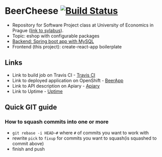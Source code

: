 # BeerCheese [![Build Status](https://travis-ci.org/jansyk13/BeerCheese.svg?branch=master)](https://travis-ci.org/jansyk13/BeerCheese)
* Repository for Software Project class at University of Economics in Prague ([link to sylabus](https://insis.vse.cz/auth/katalog/syllabus.pl?predmet=125366)).
* Topic: eshop with configurable packages
* [Backend: Spring boot app with MySQL](https://github.com/jansyk13/BeerCheese)
* Frontend (this project): create-react-app boilerplate

## Links
* Link to build job on Travis CI - [Travis CI](https://travis-ci.org/jansyk13/BeerCheese)
* Link to deployed application on OpenShift - [BeerApp](http://beer-jansyk13.rhcloud.com/)
* Link to API description on Apiary - [Apiary](http://docs.beercheese.apiary.io/#)
* Link to Uptime - [Uptime](https://uptime-jansyk13.rhcloud.com/dashboard/events)

## Quick GIT guide
### How to squash commits into one or more
* `git rebase -i HEAD~#` where `#` of commits you want to work with
* rewrite `pick` to `fixup` for commits you want to squash(is squashed to commit above)
* finish and push
